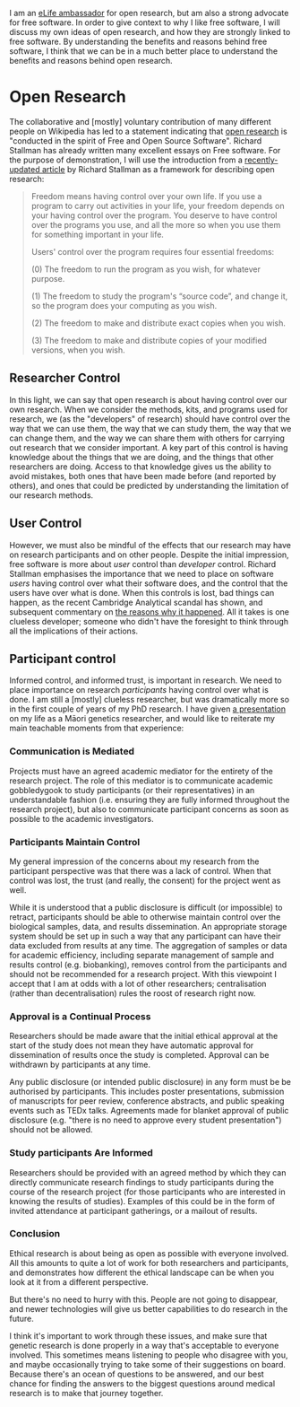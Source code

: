 I am an [eLife ambassador](https://elifesciences.org/inside-elife/912b0679/early-career-advisory-group-elife-welcomes-150-ambassadors-of-good-practice-in-science) for open research, but am also a strong advocate for free software. In order to give context to why I like free software, I will discuss my own ideas of open research, and how they are strongly linked to free software. By understanding the benefits and reasons behind free software, I think that we can be in a much better place to understand the benefits and reasons behind open research.

# Open Research

The collaborative and [mostly] voluntary contribution of many different people on Wikipedia has led to a statement indicating that [open research](https://en.wikipedia.org/wiki/Open_research) is "conducted in the spirit of Free and Open Source Software". Richard Stallman has already written many excellent essays on Free software. For the purpose of demonstration, I will use the introduction from a [recently-updated article](https://www.gnu.org/philosophy/free-software-even-more-important.html) by Richard Stallman as a framework for describing open research:

> Freedom means having control over your own life. If you use a program to carry out activities in your life, your freedom depends on your having control over the program. You deserve to have control over the programs you use, and all the more so when you use them for something important in your life.
>
> Users' control over the program requires four essential freedoms:
>
> (0) The freedom to run the program as you wish, for whatever purpose.
>
> (1) The freedom to study the program's “source code”, and change it, so the program does your computing as you wish.
>
> (2) The freedom to make and distribute exact copies when you wish.
>
> (3) The freedom to make and distribute copies of your modified versions, when you wish.

## Researcher Control

In this light, we can say that open research is about having control over our own research. When we consider the methods, kits, and programs used for research, we (as the "developers" of research) should have control over the way that we can use them, the way that we can study them, the way that we can change them, and the way we can share them with others for carrying out research that we consider important. A key part of this control is having knowledge about the things that we are doing, and the things that other researchers are doing. Access to that knowledge gives us the ability to avoid mistakes, both ones that have been made before (and reported by others), and ones that could be predicted by understanding the limitation of our research methods.

## User Control

However, we must also be mindful of the effects that our research may have on research participants and on other people. Despite the initial impression, free software is more about *user* control than *developer* control. Richard Stallman emphasises the importance that we need to place on software *users* having control over what their software does, and the control that the users have over what is done. When this controls is lost, bad things can happen, as the recent Cambridge Analytical scandal has shown, and subsequent commentary on [the reasons why it happened](https://www.theatlantic.com/technology/archive/2018/03/my-cow-game-extracted-your-facebook-data/556214/). All it takes is one clueless developer; someone who didn't have the foresight to think through all the implications of their actions.

## Participant control

Informed control, and informed trust, is important in research. We need to place importance on research *participants* having control over what is done. I am still a [mostly] clueless researcher, but was dramatically more so in the first couple of years of my PhD research. I have given [a presentation](https://www.researchgate.net/publication/308026084_The_Maori_Difference_Exploring_the_life_of_a_Maori_genetics_researcher) on my life as a Māori genetics researcher, and would like to reiterate my main teachable moments from that experience:

### Communication is Mediated

Projects must have an agreed academic mediator for the entirety of the research project. The role of this mediator is to communicate academic gobbledygook to study participants (or their representatives) in an understandable fashion (i.e. ensuring they are fully informed throughout the research project), but also to communicate participant concerns as soon as possible to the academic investigators.

### Participants Maintain Control

My general impression of the concerns about my research from the participant perspective was that there was a lack of control. When that control was lost, the trust (and really, the consent) for the project went as well.

While it is understood that a public disclosure is difficult (or impossible) to retract, participants should be able to otherwise maintain control over the biological samples, data, and results dissemination. An appropriate storage system should be set up in such a way that any participant can have their data excluded from results at any time. The aggregation of samples or data for academic efficiency, including separate management of sample and results control (e.g. biobanking), removes control from the participants and should not be recommended for a research project. With this viewpoint I accept that I am at odds with a lot of other researchers; centralisation (rather than decentralisation) rules the roost of research right now.

### Approval is a Continual Process

Researchers should be made aware that the initial ethical approval at the start of the study does not mean they have automatic approval for dissemination of results once the study is completed. Approval can be withdrawn by participants at any time.

Any public disclosure (or intended public disclosure) in any form must be be authorised by participants. This includes poster presentations, submission of manuscripts for peer review, conference abstracts, and public speaking events such as TEDx talks. Agreements made for blanket approval of public disclosure (e.g. "there is no need to approve every student presentation") should not be allowed.

### Study participants Are Informed

Researchers should be provided with an agreed method by which they can directly communicate research findings to study participants during the course of the research project (for those participants who are interested in knowing the results of studies). Examples of this could be in the form of invited attendance at participant gatherings, or a mailout of results.

### Conclusion

Ethical research is about being as open as possible with everyone involved. All this amounts to quite a lot of work for both researchers and participants, and demonstrates how different the ethical landscape can be when you look at it from a different perspective.

But there's no need to hurry with this. People are not going to disappear, and newer technologies will give us better capabilities to do research in the future.

I think it's important to work through these issues, and make sure that genetic research is done properly in a way that's acceptable to everyone involved. This sometimes means listening to people who disagree with you, and maybe occasionally trying to take some of their suggestions on board. Because there's an ocean of questions to be answered, and our best chance for finding the answers to the biggest questions around medical research is to make that journey together.
